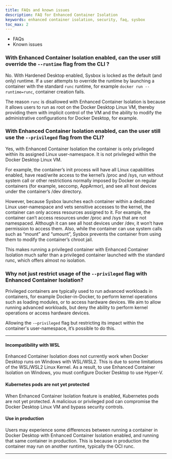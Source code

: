 ```yaml
---
title: FAQs and known issues
description: FAQ for Enhanced Container Isolation 
keywords: enhanced container isolation, security, faq, sysbox
toc_max: 2
---
```


<ul class="nav nav-tabs">
  <li class="active"><a data-toggle="tab" data-target="#tab3">FAQs</a></li>
  <li><a data-toggle="tab" data-target="#tab4">Known issues</a></li>
</ul>
<div class="tab-content">
<div id="tab3" class="tab-pane fade in active" markdown="1">

### With Enhanced Container Isolation enabled, can the user still override the `--runtime` flag from the CLI ?

No. With Hardened Desktop enabled, Sysbox is locked as the default (and only) runtime. If a user attempts to override the runtime by launching a container with the standard `runc` runtime, for example `docker run --runtime=runc`, container creation fails. 

The reason `runc` is disallowed with Enhanced Container Isolation is because it allows users to run as root on the Docker Desktop Linux VM, thereby providing them with implicit control of the VM and the ability to modify the administrative configurations for Docker Desktop, for example.

### With Enhanced Container Isolation enabled, can the user still use the `--privileged` flag from the CLI?

Yes, with Enhanced Container Isolation the container is only privileged within its assigned Linux user-namespace. It is not privileged within the Docker Desktop Linux VM.

For example, the container’s init process will have all Linux capabilities enabled, have read/write access to the kernel’s /proc and /sys, run without system call or other restrictions normally imposed by Docker on regular containers (for example, seccomp, AppArmor), and see all host devices under the container’s /dev directory.

However, because Sysbox launches each container within a dedicated Linux user-namespace and vets sensitive accesses to the kernel, the container can only access resources assigned to it. For example, the container can’t access resources under /proc and /sys that are not namespaced. Although it can see all host devices under /dev, it won’t have permission to access them. Also, while the container can use system calls such as “mount” and “umount”, Sysbox prevents the container from using them to modify the container’s chroot jail.

This makes running a privileged container with Enhanced Container Isolation much safer than a privileged container launched with the standard runc, which offers almost no isolation.

### Why not just restrict usage of the `--privileged` flag with Enhanced Container Isolation?

Privileged containers are typically used to run advanced workloads in containers, for example Docker-in-Docker, to perform kernel operations such as loading modules, or to access hardware devices. We aim to allow running advanced workloads, but deny the ability to perform kernel operations or access hardware devices.

Allowing the `-–privileged` flag but restricting its impact within the container's user-namespace, it’s possible to do this.

<hr>
</div>
<div id="tab4" class="tab-pane fade" markdown="1">

#### Incompatibility with WSL
Enhanced Container Isolation does not currently work when Docker Desktop runs on Windows with WSL/WSL2. This is due to some limitations of the WSL/WSL2 Linux Kernel. As a result, to use Enhanced Container Isolation on Windows, you must configure Docker Desktop to use Hyper-V.

#### Kubernetes pods are not yet protected
 When Enhanced Container Isolation feature is enabled, Kubernetes pods are not yet protected. A malicious or privileged pod can compromise the Docker Desktop Linux VM and bypass security controls. 

#### Use in production
Users may experience some differences between running a container in Docker Desktop with Enhanced Container Isolation enabled, and running that same container in production. This is because in production the container may run on another runtime, typically the OCI runc.

<hr>
</div>
</div>
